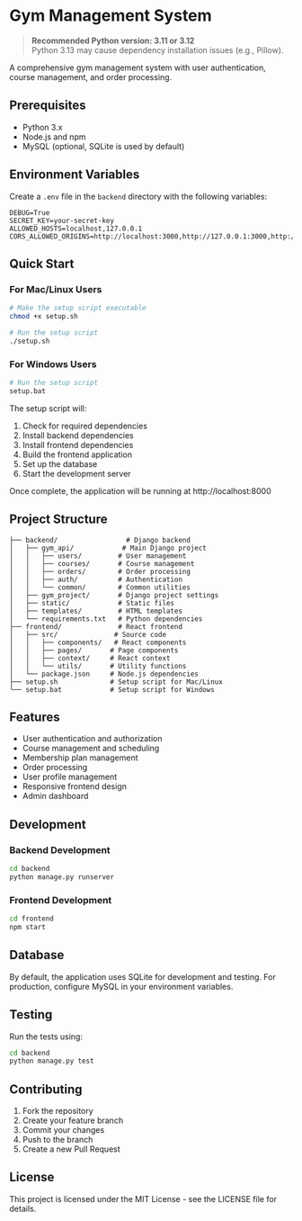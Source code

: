 # Gym Management System

> **Recommended Python version: 3.11 or 3.12**  
> Python 3.13 may cause dependency installation issues (e.g., Pillow).

A comprehensive gym management system with user authentication, course management, and order processing.

## Prerequisites

- Python 3.x
- Node.js and npm
- MySQL (optional, SQLite is used by default)

## Environment Variables

Create a `.env` file in the `backend` directory with the following variables:

```env
DEBUG=True
SECRET_KEY=your-secret-key
ALLOWED_HOSTS=localhost,127.0.0.1
CORS_ALLOWED_ORIGINS=http://localhost:3000,http://127.0.0.1:3000,http://localhost:5173,http://127.0.0.1:5173
```

## Quick Start

### For Mac/Linux Users
```bash
# Make the setup script executable
chmod +x setup.sh

# Run the setup script
./setup.sh
```

### For Windows Users
```bash
# Run the setup script
setup.bat
```

The setup script will:
1. Check for required dependencies
2. Install backend dependencies
3. Install frontend dependencies
4. Build the frontend application
5. Set up the database
6. Start the development server

Once complete, the application will be running at http://localhost:8000

## Project Structure

```
├── backend/                 # Django backend
│   ├── gym_api/            # Main Django project
│   │   ├── users/         # User management
│   │   ├── courses/       # Course management
│   │   ├── orders/        # Order processing
│   │   ├── auth/          # Authentication
│   │   └── common/        # Common utilities
│   ├── gym_project/       # Django project settings
│   ├── static/            # Static files
│   ├── templates/         # HTML templates
│   └── requirements.txt   # Python dependencies
├── frontend/              # React frontend
│   ├── src/              # Source code
│   │   ├── components/   # React components
│   │   ├── pages/       # Page components
│   │   ├── context/     # React context
│   │   └── utils/       # Utility functions
│   └── package.json     # Node.js dependencies
├── setup.sh             # Setup script for Mac/Linux
└── setup.bat            # Setup script for Windows
```

## Features

- User authentication and authorization
- Course management and scheduling
- Membership plan management
- Order processing
- User profile management
- Responsive frontend design
- Admin dashboard

## Development

### Backend Development
```bash
cd backend
python manage.py runserver
```

### Frontend Development
```bash
cd frontend
npm start
```

## Database

By default, the application uses SQLite for development and testing. For production, configure MySQL in your environment variables.

## Testing

Run the tests using:
```bash
cd backend
python manage.py test
```

## Contributing

1. Fork the repository
2. Create your feature branch
3. Commit your changes
4. Push to the branch
5. Create a new Pull Request

## License

This project is licensed under the MIT License - see the LICENSE file for details.
